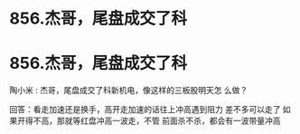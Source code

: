 # 856.杰哥，尾盘成交了科

# 856.杰哥，尾盘成交了科

陶小米 : 杰哥，尾盘成交了科新机电，像这样的三板股明天怎 么做？

回答：看走加速还是换手，高开走加速的话往上冲高遇到阻力 差不多可以走了 如果开得不高，那就等红盘冲高一波走，不管 前面杀不杀，都会有一波带量冲高